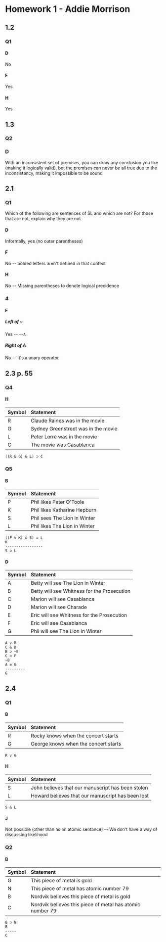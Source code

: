 # Homework 1 - Addie Morrison
## 1.2
### Q1
#### D
No

#### F
Yes

#### H
Yes

## 1.3
### Q2
### D
With an inconsistent set of premises, you can draw any conclusion you like (making it logically valid), but the premises can never be all true due to the inconsistancy, making it impossible to be sound

## 2.1
### Q1
Which of the following are sentences of SL and which are not? For those that are not, explain why they are not

#### D
Informally, yes (no outer parentheses)

#### F
No -- bolded letters aren't defined in that context

#### H
No -- Missing parentheses to denote logical precidence

### 4
#### F
##### Left of ~
Yes -- `~~A`

##### Right of A
No -- It's a unary operator

## 2.3 p. 55
### Q4
#### H

| Symbol | Statement                           |
|:-------|:------------------------------------|
| R      | Claude Raines was in the movie      |
| G      | Sydney Greenstreet was in the movie |
| L      | Peter Lorre was in the movie        |
| C      | The movie was Casablanca            |
```
((R & G) & L) ⊃ C
```

<div class="page-break"></div>

### Q5
#### B

| Symbol | Statement                     |
|:-------|:------------------------------|
| P      | Phil likes Peter O'Toole      |
| K      | Phil likes Katharine Hepburn  |
| S      | Phil sees The Lion in Winter  |
| L      | Phil likes The Lion in Winter |
```
((P v K) & S) ⊃ L
K
-----------------
S ⊃ L
```
#### D

| Symbol | Statement                                   |
|:-------|:--------------------------------------------|
| A      | Betty will see The Lion in Winter           |
| B      | Betty will see Whitness for the Prosecution |
| C      | Marion will see Casablanca                  |
| D      | Marion will see Charade                     |
| E      | Eric will see Whitness for the Prosecution  |
| F      | Eric will see Casablanca                    |
| G      | Phil will see The Lion in Winter            |

<div class="page-break"></div>

```
A v B
C & D
B ⊃ ~E
C ⊃ F
~B
A ≡ G
---------
G
```

## 2.4
### Q1
#### B

| Symbol | Statement                            |
|:-------|:-------------------------------------|
| R      | Rocky knows when the concert starts  |
| G      | George knows when the concert starts |
```
R v G
```

#### H

| Symbol | Statement                                         |
|:-------|:--------------------------------------------------|
| S      | John believes that our manuscript has been stolen |
| L      | Howard believes that our manuscript has been lost |
```
S & L
```

#### J
Not possible (other than as an atomic sentance) -- We don't have a way of discussing likelihood

### Q2
#### B

| Symbol | Statement                                                 |
|:-------|:----------------------------------------------------------|
| G      | This piece of metal is gold                               |
| N      | This piece of metal has atomic number 79                  |
| B      | Nordvik believes this piece of metal is gold              |
| C      | Nordvik believes this piece of metal has atomic number 79 |
```
G ⊃ N
B
-----
C
```

